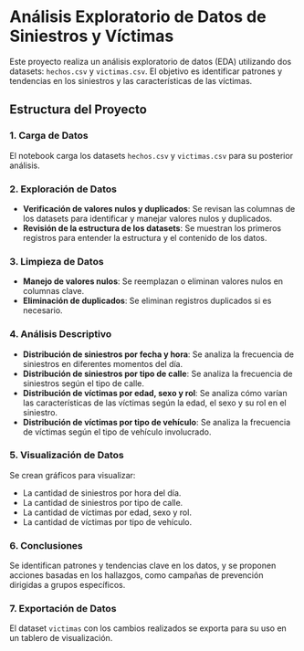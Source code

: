 # Análisis Exploratorio de Datos de Siniestros y Víctimas

Este proyecto realiza un análisis exploratorio de datos (EDA) utilizando dos datasets: `hechos.csv` y `victimas.csv`. El objetivo es identificar patrones y tendencias en los siniestros y las características de las víctimas.

## Estructura del Proyecto

### 1. Carga de Datos
El notebook carga los datasets `hechos.csv` y `victimas.csv` para su posterior análisis.

### 2. Exploración de Datos
- **Verificación de valores nulos y duplicados**: Se revisan las columnas de los datasets para identificar y manejar valores nulos y duplicados.
- **Revisión de la estructura de los datasets**: Se muestran los primeros registros para entender la estructura y el contenido de los datos.

### 3. Limpieza de Datos
- **Manejo de valores nulos**: Se reemplazan o eliminan valores nulos en columnas clave.
- **Eliminación de duplicados**: Se eliminan registros duplicados si es necesario.

### 4. Análisis Descriptivo
- **Distribución de siniestros por fecha y hora**: Se analiza la frecuencia de siniestros en diferentes momentos del día.
- **Distribución de siniestros por tipo de calle**: Se analiza la frecuencia de siniestros según el tipo de calle.
- **Distribución de víctimas por edad, sexo y rol**: Se analiza cómo varían las características de las víctimas según la edad, el sexo y su rol en el siniestro.
- **Distribución de víctimas por tipo de vehículo**: Se analiza la frecuencia de víctimas según el tipo de vehículo involucrado.

### 5. Visualización de Datos
Se crean gráficos para visualizar:
- La cantidad de siniestros por hora del día.
- La cantidad de siniestros por tipo de calle.
- La cantidad de víctimas por edad, sexo y rol.
- La cantidad de víctimas por tipo de vehículo.

### 6. Conclusiones
Se identifican patrones y tendencias clave en los datos, y se proponen acciones basadas en los hallazgos, como campañas de prevención dirigidas a grupos específicos.

### 7. Exportación de Datos
El dataset `victimas` con los cambios realizados se exporta para su uso en un tablero de visualización.

